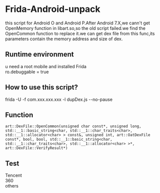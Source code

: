 # Frida-Android-unpack
this script for Android O and Android P.After Android 7.X,we cann't get OpenMemory function in libart.so,so the old script failed.we find the OpenCommon function to replace it.we can get dex file from this func,its parameters contain the memory address and size of dex.<br>
## Runtime environment
u need a root mobile and installed Frida<br>
ro.debuggable = true<br>
## How to use this script?
frida -U -f com.xxx.xxx.xxx -l dupDex.js --no-pause<br>
## Function
```
art::DexFile::OpenCommon(unsigned char const*, unsigned long, std::__1::basic_string<char, std::__1::char_traits<char>, std::__1::allocator<char> > const&, unsigned int, art::OatDexFile const*, bool, bool, std::__1::basic_string<char, std::__1::char_traits<char>, std::__1::allocator<char> >*, art::DexFile::VerifyResult*)
```
## Test
Tencent<br>
360<br>
others<br>
